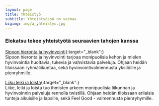 ```yaml
---
layout: page
title: Yhteistyö
subtitle: Yhteistyössä on voimaa
bigimg: img/a_yhteistyo.jpg
---
```


### Elokatsu tekee yhteistyötä seuraavien tahojen kanssa

[Sipoon hieronta ja hyvinvointi](https://www.sipoonhierontajahyvinvointi.fi/){:target="_blank":}  
Sipoon hieronta ja hyvinvointi tarjoaa monipuolisia kehon ja mielen hyvinvointia huoltavia, tukevia ja vahvistavia palveluja. Ohjaan heidän tiloissaan ryhmäliikuntaa, sekä hyvinvointivalmennusta yksilöille ja pienryhmille.

[Liiku leiki ja loista](https://liikuleikiloista.fi/){:target="_blank":}  
Liike, leiki ja loista tuo ihmisten arkeen monipuolisia liikunnan ja hyvinvoinnin palveluja rennolla twistillä. Ohjaan heidän tiloissaan erilaisia tunteja aikuisille ja lapsille, sekä Feel Good - valmennusta pienryhymille.
